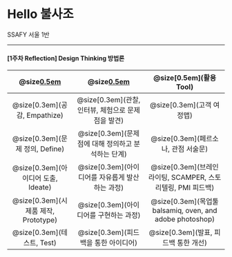 # Hello 불사조
SSAFY 서울 1반


---

#### [1주차 Reflection] Design Thinking 방법론


|             @size[0.5em](단계)             |                 @size[0.5em](정의)                 |                         @size[0.5em](활용 Tool)                          |
| :--------------------------: | :----------------------------------: | :--------------------------------------------------------: |
|    @size[0.3em](공감, Empathize)     | @size[0.3em](관찰, 인터뷰, 체험으로 문제점을 발견) |                        @size[0.3em](고객 여정맵)                         |
|   @size[0.3em](문제 정의, Define)    | @size[0.3em](문제점에 대해 정의하고 분석하는 단계) |                 @size[0.3em](페르소나, 관점 서술문)                  |
| @size[0.3em](아이디어 도출, Ideate)  |  @size[0.3em](아이디어를 자유롭게 발산하는 과정)   | @size[0.3em](브레인 라이팅, SCAMPER, 스토리텔링, PMI 피드백) |
| @size[0.3em](시제품 제작, Prototype) |       @size[0.3em](아이디어를 구현하는 과정)       |        @size[0.3em](목업툴 balsamiq, oven, and  adobe photoshop)         |
|      @size[0.3em](테스트, Test)      |        @size[0.3em](피드백을 통한 아이디어)        |                   @size[0.3em](발표, 피드백 통한 개선)                   |

